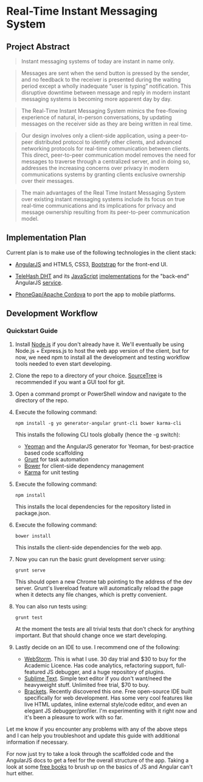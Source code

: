 Real-Time Instant Messaging System
==================================

Project Abstract
----------------

>Instant messaging systems of today are instant in name only. 

>Messages are sent when the send button is pressed by the sender, and no feedback to the receiver is presented during 
the waiting period except a wholly inadequate “user is typing” notification. This disruptive downtime between message 
and reply in modern instant messaging systems is becoming more apparent day by day. 

>The Real-Time Instant Messaging System mimics the free-flowing experience of natural, in-person conversations, by 
updating messages on the receiver side as they are being written in real time. 

>Our design involves only a client-side application, using a peer-to-peer distributed protocol to identify other 
clients, and advanced networking protocols for real-time communication between clients. This direct, peer-to-peer 
communication model removes the need for messages to traverse through a centralized server, and in doing so, addresses 
the increasing concerns over privacy in modern communications systems by granting clients exclusive ownership over 
their messages. 

>The main advantages of the Real Time Instant Messaging System over existing instant messaging systems include its 
focus on true real-time communications and its implications for privacy and message ownership resulting from its 
peer-to-peer communication model. 

Implementation Plan
-------------------

Current plan is to make use of the following technologies in the client stack:

* [AngularJS](https://angularjs.org/) and HTML5, CSS3, [Bootstrap](http://getbootstrap.com/) for the front-end UI.

* [TeleHash DHT](http://telehash.org/) and its [JavaScript](https://github.com/telehash/thjs) 
    [implementations](https://github.com/telehash/node-telehash) for the "back-end" AngularJS 
    [service](https://docs.angularjs.org/guide/services).

* [PhoneGap/Apache Cordova](http://phonegap.com/) to port the app to mobile platforms.

Development Workflow
--------------------

### Quickstart Guide

1. Install [Node.js](http://nodejs.org/) if you don't already have it. We'll eventually be using Node.js + Express.js 
    to host the web app version of the client, but for now, we need npm to install all the development and testing 
    workflow tools needed to even start developing.

2. Clone the repo to a directory of your choice. [SourceTree](http://www.sourcetreeapp.com/) is recommended if you want 
    a GUI tool for git.

3. Open a command prompt or PowerShell window and navigate to the directory of the repo.

4. Execute the following command:
    
    ```CLI
    npm install -g yo generator-angular grunt-cli bower karma-cli
    ```
    
    This installs the following CLI tools globally (hence the -g switch):
    
    * [Yeoman](http://yeoman.io/) and the AngularJS generator for Yeoman, for best-practice based code scaffolding
    * [Grunt](http://gruntjs.com/) for task automation
    * [Bower](http://bower.io/) for client-side dependency management
    * [Karma](http://karma-runner.github.io/0.12/index.html) for unit testing

5. Execute the following command:

    ```CLI
    npm install
    ```

    This installs the local dependencies for the repository listed in package.json.
    
6. Execute the following command:
    
    ```CLI
    bower install
    ```

    This installs the client-side dependencies for the web app.

7. Now you can run the basic grunt development server using:
    
    ```CLI
    grunt serve
    ```
    
    This should open a new Chrome tab pointing to the address of the dev server. Grunt's livereload feature will 
        automatically reload the page when it detects any file changes, which is pretty convenient.

8. You can also run tests using:

    ```CLI
    grunt test
    ```
    
    At the moment the tests are all trivial tests that don't check for anything important. But that should change once 
        we start developing.
        
9. Lastly decide on an IDE to use. I recommend one of the following:
    
    * [WebStorm](http://www.jetbrains.com/webstorm/). This is what I use. 30 day trial and $30 to buy for the Academic 
        Licence. Has code analytics, refactoring support, full-featured JS debugger, and a huge repository of plugins.
    * [Sublime Text](http://www.sublimetext.com/). Simple text editor if you don't want/need the heavyweight stuff.
        Unlimited free trial, $70 to buy.
    * [Brackets](http://brackets.io/). Recently discovered this one. Free open-source IDE built specifically for web 
        development. Has some very cool features like live HTML updates, inline external style/code editor, and even 
        an elegant JS debugger/profiler. I'm experimenting with it right now and it's been a pleasure to work with so 
        far.

Let me know if you encounter any problems with any of the above steps and I can help you troubleshoot and update this 
    guide with additional information if necessary.

For now just try to take a look through the scaffolded code and the AngularJS docs to get a feel for the overall 
    structure of the app. Taking a look at some 
    [free books](http://resrc.io/list/10/list-of-free-programming-books/#javascript) to brush up on the basics of JS 
    and Angular can't hurt either.
